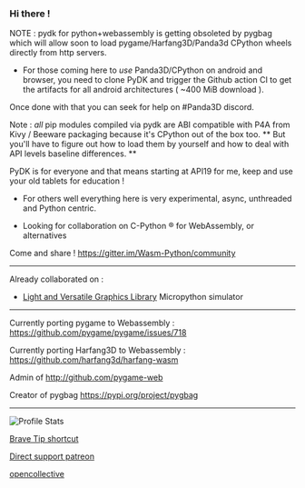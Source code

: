 ### Hi there !

NOTE : pydk for python+webassembly is getting obsoleted by pygbag which will allow soon to load pygame/Harfang3D/Panda3d CPython wheels directly from http servers.

- For those coming here to *use* Panda3D/CPython on android and browser, you need to clone PyDK and trigger the Github action CI
to get the artifacts for all android architectures ( ~400 MiB download ).

Once done with that you can seek for help on #Panda3D discord.

Note : *all* pip modules compiled via pydk are ABI compatible with P4A from Kivy / Beeware packaging because it's CPython out of the box too.
 ** But you'll have to figure out how to load them by yourself and how to deal with API levels baseline differences. **

PyDK is for everyone and that means starting at API19 for me, keep and use your old tablets for education !

- For others well everything here is very experimental, async, unthreaded and Python centric.


- Looking for collaboration on C-Python ® for WebAssembly, or alternatives

Come and share  ! 
https://gitter.im/Wasm-Python/community

----

Already collaborated on :
* [Light and Versatile Graphics Library][lvgl] Micropython simulator


----

Currently porting pygame to Webassembly : https://github.com/pygame/pygame/issues/718

Currently porting Harfang3D to Webassembly : https://github.com/harfang3d/harfang-wasm

Admin of http://github.com/pygame-web 

Creator of pygbag https://pypi.org/project/pygbag

----

![Profile Stats](https://github-readme-stats.vercel.app/api?username=pmp-p&theme=dark&hide_border=1&show_icons=true)


[Brave Tip shortcut][tip]

[Direct support patreon][pat]

[opencollective][oc]

[tip]: https://github.com/pmp-p/pmp-p/issues/1
[pat]: https://www.patreon.com/pmpp
[oc]:https://opencollective.com/pythonseverywhere
[lvgl]: https://sim.lvgl.io/v7/micropython/ports/javascript/bundle_out/index.html



